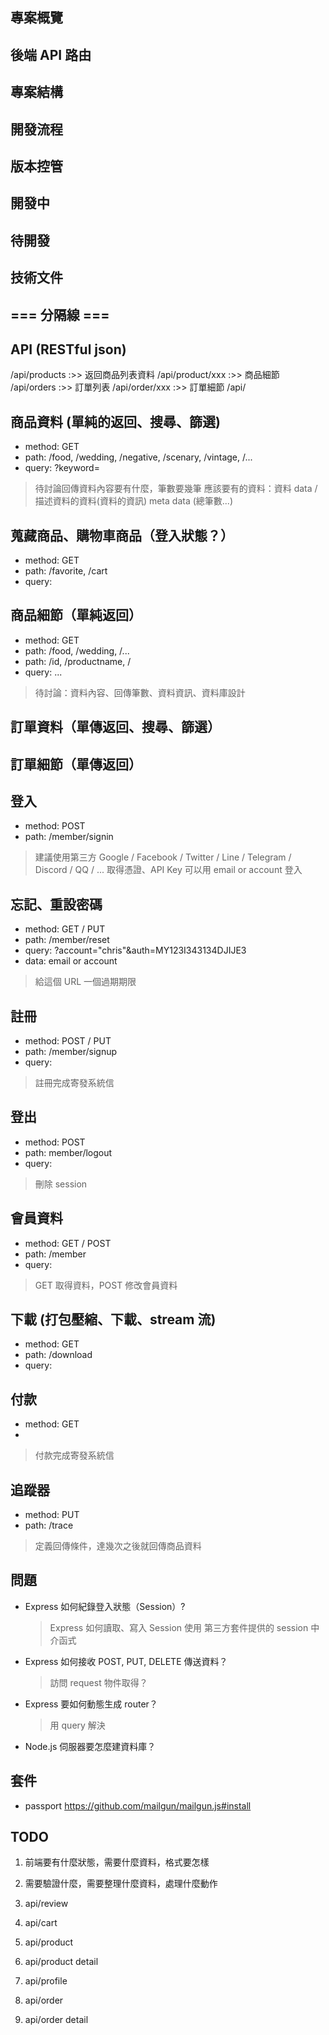 ## 專案概覽

## 後端 API 路由


## 專案結構

## 開發流程

## 版本控管

## 開發中

## 待開發

## 技術文件


## === 分隔線 ===

API (RESTful json)
---


<!-- json -->
<!-- GET / PUT / POST / DELETE -->
/api/products       :>> 返回商品列表資料
/api/product/xxx    :>> 商品細節
/api/orders         :>> 訂單列表
/api/order/xxx      :>> 訂單細節
/api/


<!-- login register -->
<!-- order search -->
<!-- product search / filter -->
<!-- favorite, cart -->
<!-- checkout -->
<!-- download -->



## 商品資料 (單純的返回、搜尋、篩選)
- method: GET
- path: /food, /wedding, /negative, /scenary, /vintage, /... 
- query: ?keyword=
> 待討論回傳資料內容要有什麼，筆數要幾筆
> 應該要有的資料：資料 data / 描述資料的資料(資料的資訊) meta data (總筆數...)

## 蒐藏商品、購物車商品（登入狀態？）
- method: GET
- path: /favorite, /cart
- query: 
<!-- app.post('/products/favoriate' function (req, res, next) {
    req.post.
}) -->

<!-- app.router('/product')

app.get('/product', function (req, res, next) {
    const keyword = req.query.keyword;

    if (query) {
        const [rows, fileds] = await connection.execute(
            'SELECT * FROM products WHERE name LIKE %:keyword%'
        )

        res.render('product', rows);
        res.json(rows);
    }

    res.sendFile('product.html');
})

app.get('/product/:series') {
    conse keyword= req.query.keyword
} -->

## 商品細節（單純返回）
- method: GET
- path: /food, /wedding, /...
- path: /id, /productname, /
- query: ...
> 待討論：資料內容、回傳筆數、資料資訊、資料庫設計

## 訂單資料（單傳返回、搜尋、篩選）

## 訂單細節（單傳返回）

## 登入
- method: POST
- path: /member/signin
> 建議使用第三方 Google / Facebook / Twitter / Line / Telegram / Discord / QQ / ...
> 取得憑證、API Key
> 可以用 email or account 登入

## 忘記、重設密碼
- method: GET / PUT
- path: /member/reset
- query: ?account="chris"&auth=MY123I343134DJIJE3 
- data: email or account
> 給這個 URL 一個過期期限

## 註冊
- method: POST / PUT
- path: /member/signup
- query:
> 註冊完成寄發系統信

## 登出
- method: POST
- path: member/logout
- query:
> 刪除 session

## 會員資料
- method: GET / POST
- path: /member
- query:
> GET 取得資料，POST 修改會員資料

## 下載 (打包壓縮、下載、stream 流)
- method: GET
- path: /download
- query: 

## 付款
- method: GET
-
> 付款完成寄發系統信

## 追蹤器
- method: PUT
- path: /trace
> 定義回傳條件，達幾次之後就回傳商品資料

## 問題
- Express 如何紀錄登入狀態（Session）?
    > Express 如何讀取、寫入 Session
    > 使用 第三方套件提供的 session 中介函式

- Express 如何接收 POST, PUT, DELETE 傳送資料？
    > 訪問 request 物件取得？

- Express 要如何動態生成 router？
    > 用 query 解決

- Node.js 伺服器要怎麼建資料庫？

## 套件
- passport
https://github.com/mailgun/mailgun.js#install


## TODO
1. 前端要有什麼狀態，需要什麼資料，格式要怎樣
2. 需要驗證什麼，需要整理什麼資料，處理什麼動作

1. api/review

2. api/cart

3. api/product

4. api/product detail

5. api/profile

6. api/order

7. api/order detail